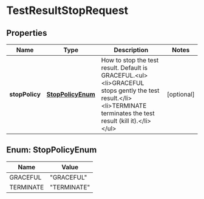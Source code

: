 # TestResultStopRequest

## Properties
Name | Type | Description | Notes
------------ | ------------- | ------------- | -------------
**stopPolicy** | [**StopPolicyEnum**](#StopPolicyEnum) | How to stop the test result. Default is GRACEFUL.&lt;ul&gt;&lt;li&gt;GRACEFUL stops gently the test result.&lt;/li&gt;&lt;li&gt;TERMINATE terminates the test result (kill it).&lt;/li&gt;&lt;/ul&gt; |  [optional]

<a name="StopPolicyEnum"></a>
## Enum: StopPolicyEnum
Name | Value
---- | -----
GRACEFUL | &quot;GRACEFUL&quot;
TERMINATE | &quot;TERMINATE&quot;

